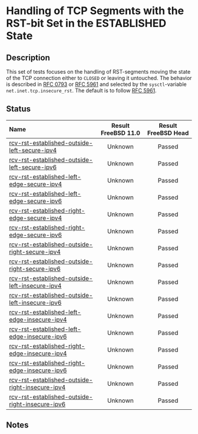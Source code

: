 # Handling of TCP Segments with the RST-bit Set in the ESTABLISHED State

## Description
This set of tests focuses on the handling of RST-segments moving the state of the TCP connection
either to `CLOSED` or leaving it untouched.
The behavior is described in [RFC 0793](https://tools.ietf.org/html/rfc0793) or
[RFC 5961](https://tools.ietf.org/html/rfc5961#section-3) and selected by the
`sysctl`-variable `net.inet.tcp.insecure_rst`.
The default is to follow [RFC 5961](https://tools.ietf.org/html/rfc5961#section-3).

## Status

| Name                                                                                                                                                                                                                                         | Result FreeBSD 11.0 | Result FreeBSD Head |
|:---------------------------------------------------------------------------------------------------------------------------------------------------------------------------------------------------------------------------------------------|:-------------------:|:-------------------:|
|[rcv-rst-established-outside-left-secure-ipv4](rcv-rst-established-outside-left-secure-ipv4.pkt "Ensure that the reception of a TCP RST with SEG.SEQ=RCV.NXT-1 in the ESTABLISHED state does not affect the TCP connection")                  | Unknown             | Passed              |
|[rcv-rst-established-outside-left-secure-ipv6](rcv-rst-established-outside-left-secure-ipv6.pkt "Ensure that the reception of a TCP RST with SEG.SEQ=RCV.NXT-1 in the ESTABLISHED state does not affect the TCP connection")                  | Unknown             | Passed              |
|[rcv-rst-established-left-edge-secure-ipv4](rcv-rst-established-left-edge-secure-ipv4.pkt "Ensure that the reception of a TCP RST with SEG.SEQ=RCV.NXT in the ESTABLISHED state destroys the TCP connection")                                 | Unknown             | Passed              |
|[rcv-rst-established-left-edge-secure-ipv6](rcv-rst-established-left-edge-secure-ipv6.pkt "Ensure that the reception of a TCP RST with SEG.SEQ=RCV.NXT in the ESTABLISHED state destroys the TCP connection")                                 | Unknown             | Passed              |
|[rcv-rst-established-right-edge-secure-ipv4](rcv-rst-established-right-edge-secure-ipv4.pkt "Ensure that the reception of a TCP RST with SEG.SEQ=RCV.NXT+RCV.WND-1 in the ESTABLISHED state triggers the sending of a challenge ACK")         | Unknown             | Passed              |
|[rcv-rst-established-right-edge-secure-ipv6](rcv-rst-established-right-edge-secure-ipv6.pkt "Ensure that the reception of a TCP RST with SEG.SEQ=RCV.NXT+RCV.WND-1 in the ESTABLISHED state triggers the sending of a challenge ACK")         | Unknown             | Passed              |
|[rcv-rst-established-outside-right-secure-ipv4](rcv-rst-established-outside-right-secure-ipv4.pkt "Ensure that the reception of a TCP RST with SEG.SEQ=RCV.NXT+RCV.WND in the ESTABLISHED state does not affect the TCP connection")          | Unknown             | Passed              |
|[rcv-rst-established-outside-right-secure-ipv6](rcv-rst-established-outside-right-secure-ipv6.pkt "Ensure that the reception of a TCP RST with SEG.SEQ=RCV.NXT+RCV.WND in the ESTABLISHED state does not affect the TCP connection")          | Unknown             | Passed              |
|[rcv-rst-established-outside-left-insecure-ipv4](rcv-rst-established-outside-left-secure-ipv4.pkt "Ensure that the reception of a TCP RST with SEG.SEQ=RCV.NXT-1 in the ESTABLISHED state does not affect the TCP connection")                | Unknown             | Passed              |
|[rcv-rst-established-outside-left-insecure-ipv6](rcv-rst-established-outside-left-secure-ipv6.pkt "Ensure that the reception of a TCP RST with SEG.SEQ=RCV.NXT-1 in the ESTABLISHED state does not affect the TCP connection")                | Unknown             | Passed              |
|[rcv-rst-established-left-edge-insecure-ipv4](rcv-rst-established-left-edge-insecure-ipv4.pkt "Ensure that the reception of a TCP RST with SEG.SEQ=RCV.NXT in the ESTABLISHED state destroys the TCP connection")                             | Unknown             | Passed              |
|[rcv-rst-established-left-edge-insecure-ipv6](rcv-rst-established-left-edge-insecure-ipv6.pkt "Ensure that the reception of a TCP RST with SEG.SEQ=RCV.NXT in the ESTABLISHED state destroys the TCP connection")                             | Unknown             | Passed              |
|[rcv-rst-established-right-edge-insecure-ipv4](rcv-rst-established-right-edge-insecure-ipv4.pkt "Ensure that the reception of a TCP RST with SEG.SEQ=RCV.NXT+RCV.WND-1 in the ESTABLISHED state destroys the TCP connection")                 | Unknown             | Passed              |
|[rcv-rst-established-right-edge-insecure-ipv6](rcv-rst-established-right-edge-insecure-ipv6.pkt "Ensure that the reception of a TCP RST with SEG.SEQ=RCV.NXT+RCV.WND-1 in the ESTABLISHED state destroys the TCP connection")                 | Unknown             | Passed              |
|[rcv-rst-established-outside-right-insecure-ipv4](rcv-rst-established-outside-right-insecure-ipv4.pkt "Ensure that the reception of a TCP RST with SEG.SEQ=RCV.NXT+RCV.WND in the ESTABLISHED state does not affect the TCP connection")      | Unknown             | Passed              |
|[rcv-rst-established-outside-right-insecure-ipv6](rcv-rst-established-outside-right-insecure-ipv6.pkt "Ensure that the reception of a TCP RST with SEG.SEQ=RCV.NXT+RCV.WND in the ESTABLISHED state does not affect the TCP connection")      | Unknown             | Passed              |

## Notes
